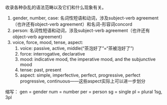 收录各种杂乱的语法范畴以及它们和什么现象有关。

1. gender, number, case: 名词性短语和动词，涉及subject-verb agreement（也许还有object-verb agreement）和名词-形容词concord
2. person: 名词性短语和动词，涉及subject-verb agreement（也许还有object-verb agreement）
3. voice, force, mood, tense, aspect:
   1. voice: passive, active, middle(“茶泡好了”=“茶被泡好了”)
   2. force: interrogative, declarative
   3. mood: indicative mood, the imperative mood, and the subjunctive mood
   4. tense: past, present
   5. aspect: simple, imperfective, perfect, progressive, perfect progressive, continuous——这些aspect实际上可以进一步划分

缩写：
gen = gender
num = number
per = person
sg = single
pl = plural
1sg, 3pl